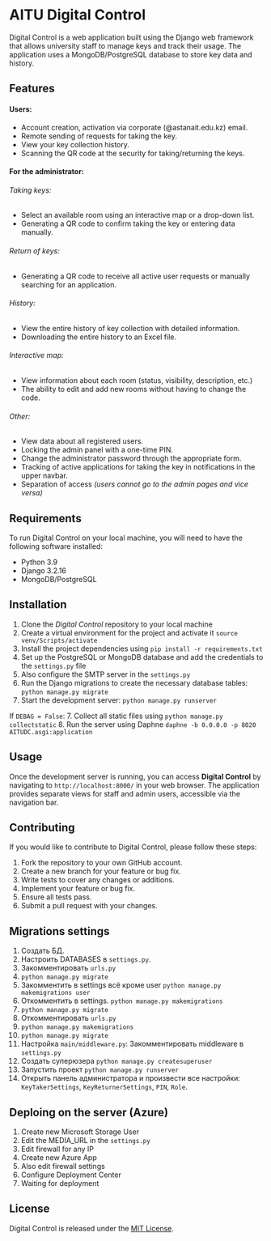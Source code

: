 # AITU Digital Control

Digital Control is a web application built using the Django web framework that allows university staff to manage keys and track their usage. 
The application uses a MongoDB/PostgreSQL database to store key data and history.

## Features

#### Users:
- Account creation, activation via corporate (@astanait.edu.kz) email.
- Remote sending of requests for taking the key.
- View your key collection history.
- Scanning the QR code at the security for taking/returning the keys.

#### For the administrator:
###### Taking keys:
- Select an available room using an interactive map or a drop-down list.
- Generating a QR code to confirm taking the key or entering data manually.
###### Return of keys:
- Generating a QR code to receive all active user requests or manually searching for an application.
###### History:
- View the entire history of key collection with detailed information.
- Downloading the entire history to an Excel file.

###### Interactive map:
- View information about each room (status, visibility, description, etc.)
- The ability to edit and add new rooms without having to change the code.

###### Other:
- View data about all registered users.
- Locking the admin panel with a one-time PIN.
- Change the administrator password through the appropriate form.
- Tracking of active applications for taking the key in notifications in the upper navbar.
- Separation of access *(users cannot go to the admin pages and vice versa)*

## Requirements

To run Digital Control on your local machine, you will need to have the following software installed:

- Python 3.9
- Django 3.2.16
- MongoDB/PostgreSQL

## Installation

1. Clone the *Digital Control* repository to your local machine
2. Create a virtual environment for the project and activate it `source venv/Scripts/activate`
3. Install the project dependencies using `pip install -r requirements.txt`
4. Set up the PostgreSQL or MongoDB database and add the credentials to the `settings.py` file
5. Also configure the SMTP server in the `settings.py`
6. Run the Django migrations to create the necessary database tables: `python manage.py migrate`
7. Start the development server: `python manage.py runserver`

If `DEBAG = False`:
7. Collect all static files using `python manage.py collectstatic`
8. Run the server using Daphne `daphne -b 0.0.0.0 -p 8020 AITUDC.asgi:application`

## Usage

Once the development server is running, you can access **Digital Control** by navigating to `http://localhost:8000/` in your web browser. The application provides separate views for staff and admin users, accessible via the navigation bar.

## Contributing

If you would like to contribute to Digital Control, please follow these steps:

1. Fork the repository to your own GitHub account.
2. Create a new branch for your feature or bug fix.
3. Write tests to cover any changes or additions.
4. Implement your feature or bug fix.
5. Ensure all tests pass.
6. Submit a pull request with your changes.

## Migrations settings
1. Создать БД. 
2. Настроить DATABASES в ```settings.py```. 
3. Закомментировать ```urls.py```
4. ```python manage.py migrate```
5. Закомментить в settings всё кроме user ``python manage.py makemigrations user``
6. Откомментить в settings. ``python manage.py makemigrations``
7. ``python manage.py migrate``
8. Откомментировать ```urls.py```
9. ```python manage.py makemigrations```
10. ```python manage.py migrate```
11. Настройка ```main/middleware.py```: Закомментировать middleware в ```settings.py```
12. Создать суперюзера ```python manage.py createsuperuser```
13. Запустить проект ```python manage.py runserver```
14. Открыть панель администратора и произвести все настройки: 
```KeyTakerSettings```, ```KeyReturnerSettings```, ```PIN```, ```Role```.


## Deploing on the server (Azure)
1. Create new Microsoft Storage User
2. Edit the MEDIA_URL in the `settings.py`
3. Edit firewall for any IP
4. Create new Azure App
5. Also edit firewall settings
6. Configure Deployment Center
7. Waiting for deployment

## License

Digital Control is released under the [MIT License](https://github.com/fedenko03/DC/blob/add-license/LICENSE).

